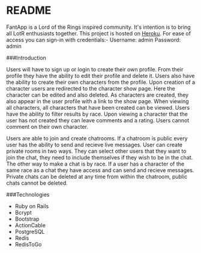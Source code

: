 # README

FantApp is a Lord of the Rings inspired community. It's intention is to bring all LotR enthusiasts together. This project is hosted on [Heroku](https://nameless-meadow-33075.herokuapp.com/). For ease of access you can sign-in with credentials:- Username: admin
Password: admin 

###Introduction

Users will have to sign up or login to create their own profile. From their profile they have the ability to edit their profile and delete it. Users also have the ability to create their own characters from the profile. Upon creation of a character users are redirected to the character show page. Here the character can be edited and also deleted. As characters are created, they also appear in the user profile with a link to the show page. When viewing all characters, all characters that have been created can be viewed. Users have the ability to filter results by race. Upon viewing a character that the user has not created they can leave comments and a rating. Users cannot comment on their own character. 

Users are able to join and create chatrooms. If a chatroom is public every user has the ability to send and recieve live messages. User can create private rooms in two ways. They can select other users that they want to join the chat, they need to include themselves if they wish to be in the chat. The other way to make a chat is by race. If a user has a character of the same race as a chat they have access and can send and recieve messages. Private chats can be deleted at any time from within the chatroom, public chats cannot be deleted.

###Technologies

* Ruby on Rails 
* Bcrypt
* Bootstrap
* ActionCable
* PostgreSQL
* Redis
* RedisToGo

